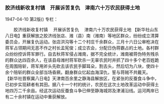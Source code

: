 ### 胶济线新收复村镇　开展诉苦复仇　津南六十万农民获得土地

1947-04-10
第2版()
专栏：

　　胶济线新收复村镇
  　开展诉苦复仇
  　津南六十万农民获得土地
    【新华社山东八日电】重获解放之胶济线张店、潍（县）南（潍南）等地区群众，纷纷成立清算委员会，开展复仇运动。张店洪沟等十二个村庄千余群众，三月十六日公审枪决在蒋军占领期间无恶不作之村长孟宪俊；成立农会，分配日伪蒋霸占的土地。各村群众纷纷控诉蒋军罪行。自去秋蒋军侵占潍南，据不完全统计，潍南被蒋伪特务残杀的群众达四百余人，在该县母潍村蒋军砍杀一无辜农民时并抓了四十多个老百姓跪在周围陪斩，蒋军用斧头先砍去该农民手脚耳朵，割去头，然后切为八块，使四十余个陪斩的群众全部当场昏厥。翻身群众忆起血海深仇，誓与蒋贼不共戴天。
    【新华社晋察冀八日电】天津南百余里之静海县解放区，在紧张的反蚕食斗争中，已初步实现耕者有其田。据八十一个村的统计，农民在这次土地改革运动中获得土地四万二千余亩。经这次运动反蚕食斗争已伸至静海城郊及津浦沿线。运河两岸已有二十余村镇在运动中重获解放。
